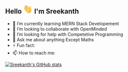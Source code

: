    ## Hello <img src="https://raw.githubusercontent.com/ABSphreak/ABSphreak/master/gifs/Hi.gif" width="30px" height="30px" /> I'm Sreekanth #


- 🌱 I’m currently learning MERN Stack Developement      
- 👯 I’m looking to collaborate with OpenMinded
- 🤔 I’m looking for help with Competetive Programming  
- 💬 Ask me about anything Except Maths
- ⚡ Fun fact: 
- 📫 How to reach me: 


[![Sreekanth's GitHub stats](https://github-readme-stats.vercel.app/api?username=sreekanth138)](https://github.com/anuraghazra/github-readme-stats)
